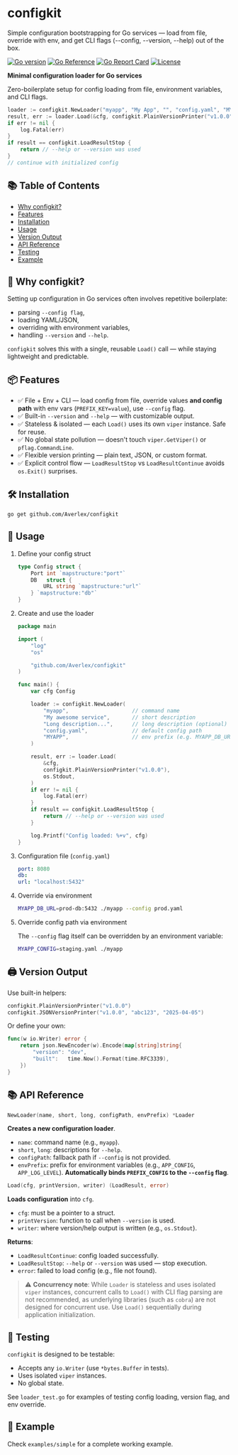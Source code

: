 # configkit

Simple configuration bootstrapping for Go services — load from file, override with env, and get CLI flags (--config, --version, --help) out of the box.

[![Go version](https://img.shields.io/badge/go-1.24.2+-blue.svg)](https://golang.org)
[![Go Reference](https://pkg.go.dev/badge/github.com/Averlex/configkit.svg)](https://pkg.go.dev/github.com/Averlex/configkit)
[![Go Report Card](https://goreportcard.com/badge/github.com/Averlex/configkit)](https://goreportcard.com/report/github.com/Averlex/configkit)
[![License](https://img.shields.io/badge/license-MIT-blue.svg)](LICENSE)

**Minimal configuration loader for Go services**

Zero-boilerplate setup for config loading from file, environment variables, and CLI flags.

```go
loader := configkit.NewLoader("myapp", "My App", "", "config.yaml", "MYAPP")
result, err := loader.Load(&cfg, configkit.PlainVersionPrinter("v1.0.0"), os.Stdout)
if err != nil {
    log.Fatal(err)
}
if result == configkit.LoadResultStop {
    return // --help or --version was used
}
// continue with initialized config
```

## 📚 Table of Contents

- [Why configkit?](#-why-configkit)
- [Features](#-features)
- [Installation](#-installation)
- [Usage](#-usage)
- [Version Output](#-version-output)
- [API Reference](#-api-reference)
- [Testing](#-testing)
- [Example](#-example)

## 🚀 Why configkit?

Setting up configuration in Go services often involves repetitive boilerplate:

- parsing `--config flag`,
- loading YAML/JSON,
- overriding with environment variables,
- handling `--version` and `--help`.

`configkit` solves this with a single, reusable `Load()` call — while staying lightweight and predictable.

## 📦 Features

- ✅ File + Env + CLI — load config from file, override values **and config path** with env vars (`PREFIX_KEY=value`), use `--config` flag.
- ✅ Built-in `--version` and `--help` — with customizable output.
- ✅ Stateless & isolated — each `Load()` uses its own `viper` instance. Safe for reuse.
- ✅ No global state pollution — doesn't touch `viper.GetViper()` or `pflag.CommandLine`.
- ✅ Flexible version printing — plain text, JSON, or custom format.
- ✅ Explicit control flow — `LoadResultStop` vs `LoadResultContinue` avoids `os.Exit()` surprises.

## 🛠 Installation

```bash
go get github.com/Averlex/configkit
```

## 🧩 Usage

1. Define your config struct
   ```go
   type Config struct {
       Port int `mapstructure:"port"`
       DB   struct {
           URL string `mapstructure:"url"`
       } `mapstructure:"db"`
   }
   ```
2. Create and use the loader

   ```go
   package main

   import (
       "log"
       "os"

       "github.com/Averlex/configkit"
   )

   func main() {
       var cfg Config

       loader := configkit.NewLoader(
           "myapp",                    // command name
           "My awesome service",       // short description
           "Long description...",      // long description (optional)
           "config.yaml",              // default config path
           "MYAPP",                    // env prefix (e.g. MYAPP_DB_URL)
       )

       result, err := loader.Load(
           &cfg,
           configkit.PlainVersionPrinter("v1.0.0"),
           os.Stdout,
       )
       if err != nil {
           log.Fatal(err)
       }
       if result == configkit.LoadResultStop {
           return // --help or --version was used
       }

       log.Printf("Config loaded: %+v", cfg)
   }
   ```

3. Configuration file (`config.yaml`)

   ```yaml
   port: 8080
   db:
   url: "localhost:5432"
   ```

4. Override via environment

   ```bash
   MYAPP_DB_URL=prod-db:5432 ./myapp --config prod.yaml
   ```

5. Override config path via environment

   The `--config` flag itself can be overridden by an environment variable:

   ```bash
   MYAPP_CONFIG=staging.yaml ./myapp
   ```

## 🖨 Version Output

Use built-in helpers:

```go
configkit.PlainVersionPrinter("v1.0.0")
configkit.JSONVersionPrinter("v1.0.0", "abc123", "2025-04-05")
```

Or define your own:

```go
func(w io.Writer) error {
    return json.NewEncoder(w).Encode(map[string]string{
        "version": "dev",
        "built":   time.Now().Format(time.RFC3339),
    })
}
```

## 📚 API Reference

```go
NewLoader(name, short, long, configPath, envPrefix) *Loader
```

**Creates a new configuration loader**.

- `name`: command name (e.g., `myapp`).
- `short`, `long`: descriptions for `--help`.
- `configPath`: fallback path if `--config` is not provided.
- `envPrefix`: prefix for environment variables (e.g., `APP_CONFIG`, `APP_LOG_LEVEL`).
  **Automatically binds `PREFIX_CONFIG` to the `--config` flag**.

```go
Load(cfg, printVersion, writer) (LoadResult, error)
```

**Loads configuration** into `cfg`.

- `cfg`: must be a pointer to a struct.
- `printVersion`: function to call when `--version` is used.
- `writer`: where version/help output is written (e.g., `os.Stdout`).

**Returns**:

- `LoadResultContinue`: config loaded successfully.
- `LoadResultStop`: `--help` or `--version` was used — stop execution.
- `error`: failed to load config (e.g., file not found).

> ⚠️ **Concurrency note**: While `Loader` is stateless and uses isolated `viper` instances, concurrent calls to `Load()` with CLI flag parsing are not recommended, as underlying libraries (such as `cobra`) are not designed for concurrent use. Use `Load()` sequentially during application initialization.

## 🧪 Testing

`configkit` is designed to be testable:

- Accepts any `io.Writer` (use `*bytes.Buffer` in tests).
- Uses isolated `viper` instances.
- No global state.

See `loader_test.go` for examples of testing config loading, version flag, and env override.

## 🧰 Example

Check `examples/simple` for a complete working example.
